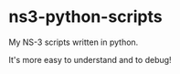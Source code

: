 # ns3-python-scripts

My NS-3 scripts written in python. 

It's more easy to understand and to debug!
